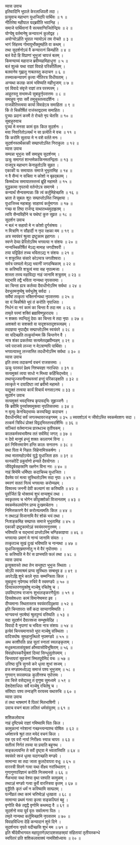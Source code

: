व्यास उवाच  
इतिवादिनि भूपाले केरलाधिपतौ तदा ।  
प्रत्युवाच महाभाग युधाजिदपि पार्थिवः ॥ १ ॥  
नीतिरेषा महीपाल यद्‌ब्रवीति भवानिह ।  
समाजे पार्थिवानां वै सत्यवाग्विजितेन्द्रियः ॥ २ ॥  
योग्येषु वर्तमानेषु कन्यारत्‍नं कुलोद्वह ।  
अयोग्योऽर्हति भूपाल न्यायोऽयं तव रोचते ॥ ३ ॥  
भागं सिंहस्य गोमायुर्भोक्तुमर्हति वा कथम् ।  
तथा सुदर्शनोऽयं वै कन्यारत्‍नं किमर्हति ॥ ४ ॥  
बलं वेदो हि विप्राणां भूभुजां चापजं बलम् ।  
किमन्याय्यं महाराज ब्रवीम्यहमिहाधुना ॥ ५ ॥  
बलं शुल्कं यथा राज्ञां विवाहे परिकीर्तितम् ।  
बलवानेव गृह्णातु नाबलस्तु कदाचन ॥ ६ ॥  
तस्मात्कन्यापणं कृत्वा नीतिरत्र विधीयताम् ।  
अन्यथा कलहः कामं भविष्यति महीभुजाम् ॥ ७ ॥  
एवं विवादे संवृत्ते राज्ञां तत्र परस्परम् ।  
आहूतस्तु सभामध्ये सुबाहुर्नृपसत्तमः ॥ ८ ॥  
समाहूय नृपाः सर्वे तमूचुस्तत्त्वदर्शिनः ।  
राजन्नीतिस्त्वया कार्या विवाहेऽत्र समाहिता ॥ ९ ॥  
किं ते चिकीर्षितं राजंस्तद्वदस्व समाहितः ।  
पुत्र्याः प्रदानं कस्मै ते रोचते नृप चेतसि ॥ १० ॥  
सुबाहुरुवाच  
पुत्र्या मे मनसा कामं वृतः किल सुदर्शनः ।  
मया निवारितोऽत्यर्थं न सा प्रत्येति मे वचः ॥ ११ ॥  
किं करोमि सुताया मे न वशे वर्तते मनः ।  
सुदर्शनस्तथैकाकी सम्प्राप्तोऽस्ति निराकुलः ॥ १२ ॥  
व्यास उवाच  
सम्पन्ना भूभुजः सर्वे समाहूय सुदर्शनम् ।  
ऊचुः समागतं शान्तमेकाकिनमतन्द्रिताः ॥ १३ ॥  
राजपुत्र महाभाग केनाहूतोऽसि सुव्रत ।  
एकाकी यः समायातः समाजे भूभृतामिह ॥ १४ ॥  
न वै सैन्यं न सचिवा न कोशो न बृहद्‌बलम् ।  
किमर्थञ्च समायातस्तत्त्वं ब्रूहि महामते ॥ १५ ॥  
युद्धकामा नृपतयो वर्तन्तेऽत्र समागमे ।  
कन्यार्थं सैन्यसम्पन्नाः किं त्वं कर्तुमिहेच्छसि ॥ १६ ॥  
भ्राता ते सुबलः शूरः सम्प्राप्तोऽस्ति जिघृक्षया ।  
युधाजिच्च महाबाहुः साहाय्यं कर्तुमागतः ॥ १७ ॥  
गच्छ वा तिष्ठ राजेन्द्र याथातथ्यमुदाहृतम् ।  
त्वयि सैन्यविहीने च यथेष्टं कुरु सुव्रत ॥ १८ ॥  
सुदर्शन उवाच  
न बलं न सहायो मे न कोशो दुर्गसंश्रयः ।  
न मित्राणि न सौहार्दी न नृपा रक्षका मम ॥ १९ ॥  
अत्र स्वयंवरं श्रुत्वा द्रष्टुकाम इहागतः ।  
स्वप्ने देव्या प्रेरितोऽस्मि भगवत्या न संशयः ॥ २० ॥  
नान्यच्चिकीर्षितं मेऽद्य मामाह जगदीश्‍वरी ।  
तया यद्विहितं तच्च भविताऽद्य न संशयः ॥ २१ ॥  
न शत्रुरस्ति संसारे कोऽप्यत्र जगतीश्‍वराः ।  
सर्वत्र पश्यतो मेऽद्य भवानीं जगदम्बिकाम् ॥ २२ ॥  
यः करिष्यति शत्रुत्वं मया सह नृपात्मजाः ।  
शास्ता तस्य महाविद्या नाहं जानामि शत्रुताम् ॥ २३ ॥  
यद्‌भावि तद्वै भविता नान्यथा नृपसत्तमाः ।  
का चिन्ता ह्यत्र कर्तव्या दैवाधीनोऽस्मि सर्वथा ॥ २४ ॥  
देवभूतमनुष्येषु सर्वभूतेषु सर्वदा ।  
सर्वेषां तत्कृता भक्तिर्नान्यथा नृपसत्तमाः ॥ २५ ॥  
सा यं चिकीर्षते भूपं तं करोति नृपाधिपाः ।  
निर्धनं वा नरं कामं का चिन्ता वै तदा मम ॥ २६ ॥  
तामृते परमां शक्तिं ब्रह्मविष्णुहरादयः ।  
न शक्ताः स्पन्दितुं देवाः का चिन्ता मे तदा नृपाः ॥ २७ ॥  
अशक्तो वा सशक्तो वा यादृशस्तादृशस्त्वहम् ।  
तदाज्ञया नृपाद्यैव सम्प्राप्तोऽस्मि स्वयंवरे ॥ २८ ॥  
सा यदिच्छति तत्कुर्यान्मम किं चिन्तनेन वै ।  
नात्र शंका प्रकर्तव्या सत्यमेतद्‌ब्रवीम्यहम् ॥ २९ ॥  
जये पराजये लज्जा न मेऽत्राण्वपि पार्थिवाः ।  
भगवत्यास्तु लज्जास्ति तदधीनोऽस्मि सर्वथा ॥ ३० ॥  
व्यास उवाच  
इति तस्य तदाकर्ण्य वचनं राजसत्तमाः ।  
ऊचुः परस्परं प्रेक्ष्य निश्‍चयज्ञा नराधिपाः ॥ ३१ ॥  
सत्यमुक्तं त्वया साधो न मिथ्या कर्हिचिद्‌भवेत् ।  
तथाप्युज्जयनीनाथस्त्वां हन्तुं परिकाङ्क्षति ॥ ३२ ॥  
त्वत्कृते न दयादिष्टा त्वां ब्रवीमो महामते ।  
यद्युक्तं तत्त्वया कार्यं विचार्य मनसाऽनघ ॥ ३३ ॥  
सुदर्शन उवाच  
सत्यमुक्तं भवद्‌भिश्‍च कृपावद्‌भिः सुहृज्जनैः ।  
किं ब्रवीमि पुनर्वाक्यमुक्त्वा नृपतिसत्तमाः ॥ ३४ ॥  
न मृत्युः केनचिद्‌भाव्यः कस्यचिद्वा कदाचन ।  
दैवाधीनमिदं सर्वं जगत्स्थावरजङ्गमम् ॥ ३५ ॥
स्ववशोऽयं न जीवो‍ऽस्ति स्वकर्मवशगः सदा ।  
तत्कर्म त्रिविधं प्रोक्तं विद्वद्‌भिस्तत्त्वदर्शिभिः ॥ ३६ ॥  
सञ्चितं वर्तमानञ्च प्रारब्धञ्च तृतीयकम् ।  
कालकर्मस्वभावैश्‍च ततं सर्वमिदं जगत् ॥ ३७ ॥  
न देवो मानुषं हन्तुं शक्तः कालागमं विना ।  
हतं निमित्तमात्रेण हन्ति कालः सनातनः ॥ ३८ ॥  
यथा पिता मे निहतः सिंहेनामित्रकर्षणः ।  
तथा मातामहोऽप्येवं युद्धे युधाजिता हतः ॥ ३९ ॥  
यत्‍नकोटिं प्रकुर्वाणो हन्यते दैवयोगतः ।  
जीवेद्वर्षसहस्राणि रक्षणेन विना नरः ॥ ४० ॥  
नाहं बिभेमि धर्मिष्ठाः कदाचिच्च युधाजितः ।  
दैवमेव परं मत्वा सुस्थितोऽस्मि सदा नृपाः ॥ ४१ ॥  
स्मरणं सततं नित्यं भगवत्याः करोम्यहम् ।  
विश्‍वस्य जननी देवी कल्याणं सा करिष्यति ॥ ४२ ॥  
पूर्वार्जितं हि भोक्तव्यं शुभं वाप्यशुभं तथा ।  
स्वकृतस्य च भोगेन कीदृक्शोको विजानताम् ॥ ४३ ॥  
स्वकर्मफलयोगेन प्राप्य दुःखमचेतनः ।  
निमित्तकारणे वैरं करोत्यल्पमतिः किल ॥ ४४ ॥  
न तथाऽहं विजानामि वैरं शोकं भयं तथा ।  
निःशङ्कमिह सम्प्राप्तः समाजे भूभृतामिह ॥ ४५ ॥  
एकाकी द्रष्टुकामोऽहं स्वयंवरमनुत्तमम् ।  
भविष्यति च यद्‌भाव्यं प्राप्तोऽस्मि चण्डिकाज्ञया ॥ ४६ ॥  
भगवत्याः प्रमाणं मे नान्यं जानामि संयतः ।  
तत्कृतञ्च सुखं दुःखं भविष्यति च नान्यथा ॥ ४७ ॥  
युधाजित्सुखमाप्नोतु न मे वैरं नृपोत्तमाः ।  
यः करिष्यति मे वैरं स प्राप्स्यति फलं तथा ॥ ४८ ॥  
व्यास उवाच  
इत्युक्तास्ते तथा तेन सन्तुष्टा भूभुजः स्थिताः ।  
सोऽपि स्वमाश्रमं प्राप्य सुस्थितः सम्बभूव ह ॥ ४९ ॥  
अपरेऽह्नि शुभे काले नृपाः सम्मन्त्रिताः किल ।  
सुबाहुना नृपेणाथ रुचिरे वै स्वमण्डपे ॥ ५० ॥  
दिव्यास्तरणयुक्तेषु मञ्चेषु रचितेषु च ।  
उपविष्टाश्‍च राजानः शुभालङ्करणैर्युताः ॥ ५१ ॥  
दिव्यवेषधराः कामं विमानेष्वमरा इव ।  
दीप्यमानाः स्थितास्तत्र स्वयंवरदिदृक्षया ॥ ५२ ॥  
इति चिन्तापराः सर्वे कदा साप्यागमिष्यति ।  
भाग्यवन्तं नृपश्रेष्ठं श्रुतपुण्यं वरिष्यति ॥ ५३ ॥  
यदा सुदर्शनं दैवात्स्रजा सम्भूषयेदिह ।  
विवादो वै नृपाणां च भविता नात्र संशयः ॥ ५४ ॥  
इत्येवं चिन्त्यमानास्ते भूपा मञ्चेषु संस्थिताः ।  
वादित्रघोषः सुमहानुत्थितो नृपमण्डपे ॥ ५५ ॥  
अथ काशीपतिः प्राह सुतां स्नातां स्वलङ्कृताम् ।  
मधूकमालासंयुक्तां क्षौमवासोविभूषिताम् ॥ ५६ ॥  
विवाहोपस्करैर्युक्तां दिव्यां सिन्धुसुतोपमाम् ।  
चिन्तापरां सुवसनां स्मितपूर्वमिदं वचः ॥ ५७ ॥  
उत्तिष्ठ पुत्रि सुनसे करे धृत्वा शुभां स्रजम् ।  
व्रज मण्डपमध्येऽद्य समाजं पश्य भूभुजाम् ॥ ५८ ॥  
गुणवान् रूपसम्पन्नः कुलीनश्‍च नृपोत्तमः ।  
तव चित्ते वसेद्यस्तु तं वृणुष्व सुमध्यमे ॥ ५९ ॥  
देशदेशाधिपाः सर्वे मञ्चेषु रचितेषु च ।  
संविष्टाः पश्य तन्वङ्‌गि वरयस्व यथारुचि ॥ ६० ॥  
व्यास उवाच  
तं तथा भाषमाणं वै पितरं मितभाषिणी ।  
उवाच वचनं बाला ललितं धर्मसंयुतम् ॥ ६१ ॥  
  
शशिकलोवाच  
नाहं दृष्टिपथे राज्ञां गमिष्यामि पितः किल ।  
कामुकानां नरेशानां गच्छन्त्यन्याश्च योषितः ॥ ६२ ॥  
धर्मशास्त्रे श्रुतं तात मयेदं वचनं किल ।  
एक एव वरो नार्या निरीक्ष्यः स्यान्न चापरः ॥ ६३ ॥  
सतीत्वं निर्गतं तस्या या प्रयाति बहूनथ ।  
सङ्कल्पयन्ति ते सर्वे दृष्ट्वा मे भवतात्त्विति ॥ ६४ ॥  
स्वयंवरे स्रजं धृत्वा यदागच्छति मण्डपे ।  
सामान्या सा तदा जाता कुलटेवापरा वधूः ॥ ६५ ॥  
वारस्त्री विपणे गत्वा यथा वीक्ष्य नरांस्थितान् ।  
गुणागुणपरिज्ञानं करोति निजमानसे ॥ ६६ ॥  
नैकभावा यथा वेश्या वृथा पश्यति कामुकम् ।  
तथाऽहं मण्डपे गत्वा कुर्वे वारस्त्रिया कृतम् ॥ ६७ ॥  
वृद्धैरेतैः कृतं धर्मं न करिष्यामि साम्प्रतम् ।  
पत्‍नीव्रतं तथा कामं चरिष्येऽहं धृतव्रता ॥ ६८ ॥  
सामान्या प्रथमं गत्वा कृत्वा सङ्कल्पितं बहु ।  
वृणोति चैकं तद्वद्वै वृणोमि कथमद्य वै ॥ ६९ ॥  
सुदर्शनो मया पूर्वं वृतः सर्वात्मना पितः ।  
तमृते नान्यथा कर्तुमिच्छामि नृपसत्तम ॥ ७० ॥  
विवाहविधिना देहि कन्यादानं शुभे दिने ।  
सुदर्शनाय नृपते यदीच्छसि शुभं मम ॥ ७१ ॥  
इति श्रीदेवीभागवत महापुराणेऽष्टादशसाहस्र्यां संहितायां तृतीयस्कन्धे  
स्वपितरं प्रति शशिकलावाक्यं नामविंशोध्यायः ॥ २० ॥
